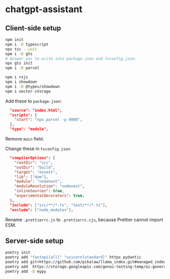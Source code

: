 # chatgpt-assistant

## Client-side setup

```bash
npm init
npm i -D typescript
npx tsc --init
npm i -D gts
# Answer yes to write into package.json and tsconfig.json.
npx gts init
npm i -D parcel

npm i rxjs
npm i showdown
npm i -D @types/showdown
npm i vector-storage
```

Add these to `package.json`:

```json
  "source": "index.html",
  "scripts": {
    "start": "npx parcel -p 8000",
  },
  "type": "module",
```

Remove `main` field.

Change these in `tsconfig.json`:

```json
  "compilerOptions": {
    "rootDir": "src",
    "outDir": "build",
    "target": "esnext",
    "lib": ["dom"],
    "module": "nodenext",
    "moduleResolution": "nodenext",
    "inlineSources": true,
    "experimentalDecorators": true,
  },
  "include": ["src/**/*.ts", "test/**/*.ts"],
  "exclude": ["node_modules"],
```

Rename `.prettierrc.js` to `.prettierrc.cjs`, because Prettier cannot import
ESM.

## Server-side setup

```bash
poetry init
poetry add "fastapi[all]" "uvicorn[standard]" httpx pydantic
poetry add git+https://github.com/pikalaw/llama_index.git#managed_index
poetry add  https://storage.googleapis.com/genai-testing-temp/ai-generativelanguage-v1beta-py.tar.gz
poetry add -D mypy
```
